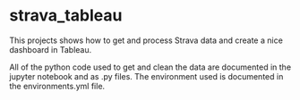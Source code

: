 # strava_tableau

This projects shows how to get and process Strava data and create a nice dashboard in Tableau.

All of the python code used to get and clean the data are documented in the jupyter notebook and as .py files. The environment used is documented in the environments.yml file.
